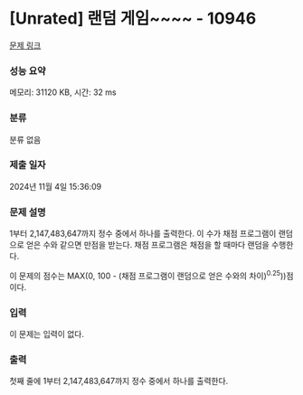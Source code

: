 # [Unrated] 랜덤 게임~~~~ - 10946 

[문제 링크](https://www.acmicpc.net/problem/10946) 

### 성능 요약

메모리: 31120 KB, 시간: 32 ms

### 분류

분류 없음

### 제출 일자

2024년 11월 4일 15:36:09

### 문제 설명

<p>1부터 2,147,483,647까지 정수 중에서 하나를 출력한다. 이 수가 채점 프로그램이 랜덤으로 얻은 수와 같으면 만점을 받는다. 채점 프로그램은 채점을 할 때마다 랜덤을 수행한다.</p>

<p>이 문제의 점수는 MAX(0, 100 - (채점 프로그램이 랜덤으로 얻은 수와의 차이)<sup>0.25</sup>))점 이다.</p>

### 입력 

 <p>이 문제는 입력이 없다.</p>

### 출력 

 <p>첫째 줄에 1부터 2,147,483,647까지 정수 중에서 하나를 출력한다.</p>

